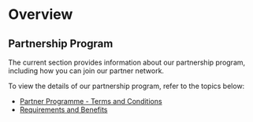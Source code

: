 # Overview

## Partnership Program

The current section provides information about our partnership program, including how you can join our partner network.  

To view the details of our partnership program, refer to the topics below:  

* [Partner Programme - Terms and Conditions](partner-program-terms-and-conditions.md)  
* [Requirements and Benefits](requirements-and-benefits.md)  

